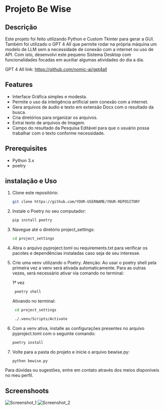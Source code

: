 # Projeto Be Wise

## Descrição
Este projeto foi feito utilizando Python e Custom Tkinter para gerar a GUI. Também foi utilizado o GPT 4 All que permite rodar na própria máquina
um modelo de LLM sem a necessidade de conexão com a internet ou uso de API.
Com isto, desenvolvi este pequeno Sistema Desktop com funcionalidades focadas em auxiliar algumas atividades
do dia a dia.

GPT 4 All link:  https://github.com/nomic-ai/gpt4all

## Features
- Interface Gráfica simples e modesta.
- Permite o uso da inteligência artificial sem conexão com a internet.
- Gera arquivos de áudio e texto em extensão Docx com o resultado da busca.
- Cria diretórios para organizar os arquivos.
- Extrai texto de arquivos de Imagem.
- Campo do resultado da Pesquisa Editável para que o usuário possa trabalhar com o texto conforme necessidade.

## Prerequisites
- Python 3.x
- poetry
  
## instalação e Uso
1. Clone este repositório:
    ```bash
    git clone https://github.com/YOUR-USERNAME/YOUR-REPOSITORY
    ```
2. Instale o Poetry no seu computador:
    ```bash
    pip install poetry
    ```
3. Navegue até o diretório project_settings:
    ```bash
    cd project_settings
    ```
4. Abra o arquivo pyproject.toml ou requirements.txt para verificar os pacotes e dependências instaladas
caso seja de seu interesse.

5. Crie uma venv utilizando o Poetry. Atenção: Ao usar o poetry shell pela primeira vez a venv será ativada automaticamente.
   Para as outras vezes, será necessário ativar via comando no terminal:

   1ª vez
    ```bash
     poetry shell
    ```

    Ativando no terminal:
    ```bash
     cd project_settings
    ```
    ```bash
     ./.venv/Scripts/Activate
    ```
    
6. Com a venv ativa, installe as configurações presentes no arquivo pyproject.toml com o seguinte comando:
    ```bash
    poetry install
    ```   
7. Volte para a pasta do projeto e inicie o arquivo bewise.py:
    ```bash
    python bewise.py
    ```   

Para dúvidas ou sugestões, entre em contato através dos meios disponíveis no meu perfil.

## Screenshoots
![Screenshot_1](https://github.com/user-attachments/assets/b4bed16a-9b59-4bdb-9087-871101f9305b)
![Screenshot_2](https://github.com/user-attachments/assets/32a59f77-d5c0-4ea0-8e85-85c34ea5aea3)
